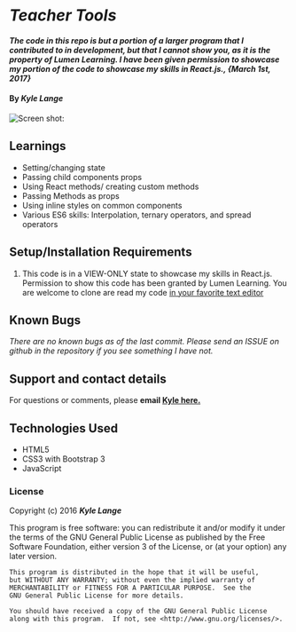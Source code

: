 # _Teacher Tools_

#### _The code in this repo is but a portion of a larger program that I contributed to in development, but that I cannot show you, as it is the property of Lumen Learning.  I have been given permission to showcase my portion of the code to showcase my skills in React.js., {March 1st, 2017}_

#### By _**Kyle Lange**_

![Screen shot:](lumen-case-study.png)


## Learnings

* Setting/changing state
* Passing child components props
* Using React methods/ creating custom methods
* Passing Methods as props
* Using inline styles on common components
* Various ES6 skills: Interpolation, ternary operators, and spread operators

## Setup/Installation Requirements

1. This code is in a VIEW-ONLY state to showcase my skills in React.js.  Permission to show this code has been granted by Lumen Learning.  You are welcome to clone are read my code [in your favorite text editor](https://atom.io/)

## Known Bugs

_There are no known bugs as of the last commit. Please send an ISSUE on github in the repository if you see something I have not._

## Support and contact details

For questions or comments, please __email  [Kyle here.](baronsintrees@gmail.com)__

## Technologies Used

* HTML5
* CSS3 with Bootstrap 3
* JavaScript

### License

Copyright (c) 2016 **_Kyle Lange_**

This program is free software: you can redistribute it and/or modify
    it under the terms of the GNU General Public License as published by
    the Free Software Foundation, either version 3 of the License, or
    (at your option) any later version.

    This program is distributed in the hope that it will be useful,
    but WITHOUT ANY WARRANTY; without even the implied warranty of
    MERCHANTABILITY or FITNESS FOR A PARTICULAR PURPOSE.  See the
    GNU General Public License for more details.

    You should have received a copy of the GNU General Public License
    along with this program.  If not, see <http://www.gnu.org/licenses/>.
